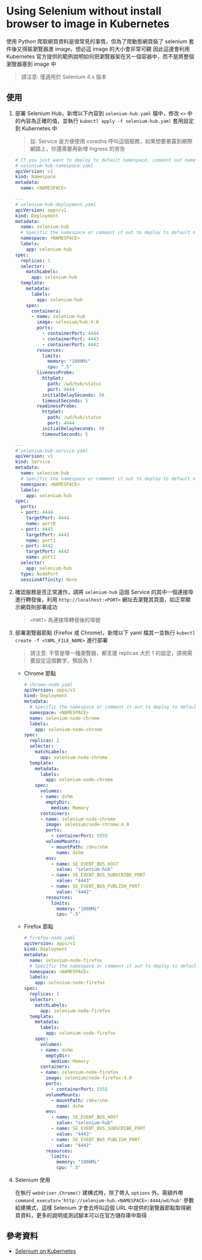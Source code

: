# Using Selenium without install browser to image in Kubernetes

使用 Python 爬取網頁資料是很常見的事情，但為了爬動態網頁裝了 selenium 套件後又得裝瀏覽器進 image，想必這 image 的大小會非常可觀
因此這邊會利用 Kubernetes 官方提供的範例說明如何把瀏覽器架在另一個容器中，而不是將整個瀏覽器塞到 image 中

> 請注意: 僅適用於 Selenium 4.x 版本

## 使用

1. 部署 Selenium Hub，新增以下內容到 `selenium-hub.yaml` 檔中，修改 `<>` 中的內容為正確的值，並執行 `kubectl apply -f selenium-hub.yaml` 套用設定到 Kubernetes 中

    > 註: Service 是方便使用 coredns 呼叫這個服務，如果想要暴露到網際網路上，你還需要再新增 Ingress 的宣告

    ```yaml
    # If you just want to deploy to default namespace, comment out namespace block.
    # selenium-hub-namespace.yaml
    apiVersion: v1
    kind: Namespace
    metadata:
      name: <NAMESPACE>

    ---
    # selenium-hub-deployment.yaml
    apiVersion: apps/v1
    kind: Deployment
    metadata:
      name: selenium-hub
      # Specific the namespace or comment it out to deploy to default namespace
      namespace: <NAMESPACE>
      labels:
        app: selenium-hub
    spec:
      replicas: 1
      selector:
        matchLabels:
          app: selenium-hub
      template:
        metadata:
          labels:
            app: selenium-hub
        spec:
          containers:
          - name: selenium-hub
            image: selenium/hub:4.0
            ports:
              - containerPort: 4444
              - containerPort: 4443
              - containerPort: 4442
            resources:
              limits:
                memory: "1000Mi"
                cpu: ".5"
            livenessProbe:
              httpGet:
                path: /wd/hub/status
                port: 4444
              initialDelaySeconds: 30
              timeoutSeconds: 5
            readinessProbe:
              httpGet:
                path: /wd/hub/status
                port: 4444
              initialDelaySeconds: 30
              timeoutSeconds: 5

    ---
    # selenium-hub-service.yaml
    apiVersion: v1
    kind: Service
    metadata:
      name: selenium-hub
      # Specific the namespace or comment it out to deploy to default namespace
      namespace: <NAMESPACE>
      labels:
        app: selenium-hub
    spec:
      ports:
      - port: 4444
        targetPort: 4444
        name: port0
      - port: 4443
        targetPort: 4443
        name: port1
      - port: 4442
        targetPort: 4442
        name: port2
      selector:
        app: selenium-hub
      type: NodePort
      sessionAffinity: None

    ```

2. 確認服務是否正常運作，請將 `selenium-hub` 這個 Service 的其中一個連接埠進行轉發後，利用 `http://localhost:<PORT>` 網址去瀏覽其頁面，如正常顯示網頁則部署成功
    > `<PORT>` 為連接埠轉發後的埠號
3. 部署瀏覽器節點 (Firefox 或 Chrome)，新增以下 yaml 檔其一並執行 `kubectl create -f <YAML_FILE_NAME>` 進行部署

    > 請注意: 不管是哪一種瀏覽器，都支援 replicas 大於 1 的設定，請視需要設定這個數字，預設為 1

    - Chrome 節點

      ```yaml
      # chrome-node.yaml
      apiVersion: apps/v1
      kind: Deployment
      metadata:
        # Specific the namespace or comment it out to deploy to default namespace
        namespace: <NAMESPACE>
        name: selenium-node-chrome
        labels:
          app: selenium-node-chrome
      spec:
        replicas: 2
        selector:
          matchLabels:
            app: selenium-node-chrome
        template:
          metadata:
            labels:
              app: selenium-node-chrome
          spec:
            volumes:
            - name: dshm
              emptyDir:
                medium: Memory
            containers:
            - name: selenium-node-chrome
              image: selenium/node-chrome:4.0
              ports:
                - containerPort: 5555
              volumeMounts:
                - mountPath: /dev/shm
                  name: dshm
              env:
                - name: SE_EVENT_BUS_HOST
                  value: "selenium-hub"
                - name: SE_EVENT_BUS_SUBSCRIBE_PORT
                  value: "4443"
                - name: SE_EVENT_BUS_PUBLISH_PORT
                  value: "4442"
              resources:
                limits:
                  memory: "1000Mi"
                  cpu: ".5"
      ```

    - Firefox 節點

      ```yaml
      # firefox-node.yaml
      apiVersion: apps/v1
      kind: Deployment
      metadata:
        name: selenium-node-firefox
        # Specific the namespace or comment it out to deploy to default namespace
        namespace: <NAMESPACE>
        labels:
          app: selenium-node-firefox
      spec:
        replicas: 1
        selector:
          matchLabels:
            app: selenium-node-firefox
        template:
          metadata:
            labels:
              app: selenium-node-firefox
          spec:
            volumes:
            - name: dshm
              emptyDir:
                medium: Memory
            containers:
            - name: selenium-node-firefox
              image: selenium/node-firefox:4.0
              ports:
                - containerPort: 5555
              volumeMounts:
                - mountPath: /dev/shm
                  name: dshm
              env:
                - name: SE_EVENT_BUS_HOST
                  value: "selenium-hub"
                - name: SE_EVENT_BUS_SUBSCRIBE_PORT
                  value: "4443"
                - name: SE_EVENT_BUS_PUBLISH_PORT
                  value: "4442"
              resources:
                limits:
                  memory: "1000Mi"
                  cpu: ".5"
      ```

4. Selenium 使用

    在執行 `webdriver.Chrome()` 建構式時，除了帶入 `options` 外，需額外帶 `command_executor='http://selenium-hub.<NAMESPACE>:4444/wd/hub'` 參數給建構式，這樣 Selenium 才會去呼叫這個 URL 中提供的瀏覽器節點取得網頁資料，更多的說明或測試腳本可以在官方儲存庫中取得

## 參考資料

- [Selenium on Kubernetes](https://github.com/kubernetes/examples/tree/master/staging/selenium)

